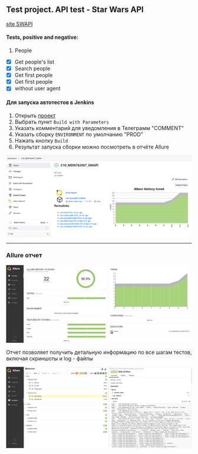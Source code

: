 ## Test project. API test - Star Wars API

[site SWAPI](https://swapi.dev/)

#### Tests, positive and negative:

1) People

- [x] Get people's list
- [x] Search people
- [x] Get first people
- [x] Get first people
- [x] without user agent

#### Для запуска автотестов в Jenkins

1. Открыть <a target="_blank" href="https://jenkins.autotests.cloud/job/C10_MDN782007_SWAPI/">проект</a>
2. Выбрать пункт `Build with Parameters`
3. Указать комментарий для уведомления в Телеграмм "COMMENT"
4. Указать сборку `ENVIRONMENT` по умолчанию "PROD"
5. Нажать кнопку `Build`
6. Результат запуска сборки можно посмотреть в отчёте Allure

![image](assets/jenkins.PNG)

----

### Allure отчет

![image](assets/jenkins_allure_report.PNG)

Отчет позволяет получить детальную информацию по все шагам тестов, включая скриншоты и log - файлы

![image](assets/jenkins_allure_logs.PNG)  